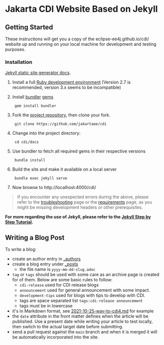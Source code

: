 <!--
    Copyright (c) 2021 Red Hat, Inc. and others
    
    This program and the accompanying materials are made available under the
    Apache Software License 2.0 which is available at:
    https://www.apache.org/licenses/LICENSE-2.0.
    
    SPDX-License-Identifier: Apache-2.0
-->
# Jakarta CDI Website Based on Jekyll

## Getting Started

These instructions will get you a copy of the eclipse-ee4j.github.io/cdi/ website up and running on your local machine for development and testing purposes.

### Installation
[Jekyll static site generator docs](https://jekyllrb.com/docs/).

1. Install a full [Ruby development environment](https://jekyllrb.com/docs/installation/) (Version 2.7 is recommended, version 3.x seems to be incompatible)
2. Install [bundler](https://jekyllrb.com/docs/ruby-101/#bundler)  [gems](https://jekyllrb.com/docs/ruby-101/#gems)

        gem install bundler

3. Fork the [project repository](https://github.com/eclipse-ee4j/cdi), then clone your fork.

        git clone https://github.com/jakartaee/cdi

4. Change into the project directory:

        cd cdi/docs

5. Use bundler to fetch all required gems in their respective versions

        bundle install

6. Build the site and make it available on a local server

        bundle exec jekyll serve

7. Now browse to http://localhost:4000/cdi/

> If you encounter any unexpected errors during the above, please refer to the [troubleshooting](https://jekyllrb.com/docs/troubleshooting/#configuration-problems) page or the [requirements](https://jekyllrb.com/docs/installation/#requirements) page, as you might be missing development headers or other prerequisites.

**For more regarding the use of Jekyll, please refer to the [Jekyll Step by Step Tutorial](https://jekyllrb.com/docs/step-by-step/01-setup/).**

## Writing a Blog Post

To write a blog:

- create an author entry in [_authors](https://github.com/jakartaee/cdi/tree/master/docs/_authors)
- create a blog entry under [_posts](https://github.com/jakartaee/cdi/tree/master/docs/_posts)
  - the file name is `yyyy-mm-dd-slug.adoc`
- `tag` or `tags` should be used with some care as an archive page is created for of them. Below are some basic rules to follow:
   - `cdi-release` used for CDI release blogs
   - `announcement` used for general announcement with some impact.
   - `development-tips` used for blogs with tips to develop with CDI.
   - tags are space separated list `tags:cdi-release announcement`
   - tags must be in lowercase
- it's in Markdown format, see [2021-10-25-way-to-cdi4.md](https://github.com/jakartaee/cdi/blob/master/docs/_posts/2021-10-25-way-to-cdi4.md) for example
- the `date` attribute in the front matter defines when the article will be published. Use a present date while writing your article to test locally, then switch to the actual target date before submitting.
- send a pull request against the `main` branch and when it is merged it will be automatically incorporated into the site.
